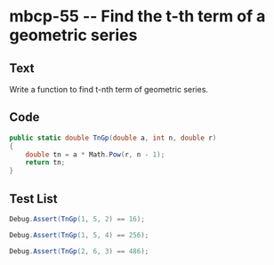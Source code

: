 # mbcp-55 -- Find the t-th term of a geometric series

## Text

Write a function to find t-nth term of geometric series.

## Code

```csharp
public static double TnGp(double a, int n, double r)
{
    double tn = a * Math.Pow(r, n - 1);
    return tn;
}
```

## Test List

```csharp
Debug.Assert(TnGp(1, 5, 2) == 16);
```

```csharp
Debug.Assert(TnGp(1, 5, 4) == 256);
```

```csharp
Debug.Assert(TnGp(2, 6, 3) == 486);
```
